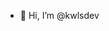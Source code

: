 - 👋 Hi, I’m @kwlsdev

<!---
kwlsdev/kwlsdev is a ✨ special ✨ repository because its `README.md` (this file) appears on your GitHub profile.
You can click the Preview link to take a look at your changes.
--->
